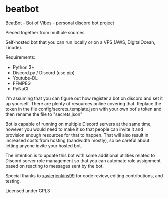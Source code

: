 # beatbot
BeatBot - Bot of Vibes - personal discord bot project

Pieced together from multiple sources.

Self-hosted bot that you can run locally or on a VPS (AWS, DigitalOcean, Linode).

Requirements:
  * Python 3+
  * Discord.py / Discord (use pip)
  * Youtube-DL
  * FFMPEG
  * PyNaCl

I'm assuming that you can figure out how register a bot on discord and set it up yourself. There are plenty of resources online covering that.
Replace the token in the file config/secrets_template.json with your own bot's token and then rename the file to "secrets.json"

Bot is capable of running on multiple Discord servers at the same time, however you would need to make it so that people can invite it and provision enough resources for that to happen. That will also result in increased costs from hosting (bandwidth mostly), so be careful about letting anyone invite your hosted bot.

The intention is to update this bot with some additional utilities related to Discord server role management so that you can automate role assignment based on reacting to messages sent by the bot.

Special thanks to <a href='https://github.com/xavierjenkins99'>xavierjenkins99</a> for code review, editing contributions, and testing.


Licensed under GPL3
